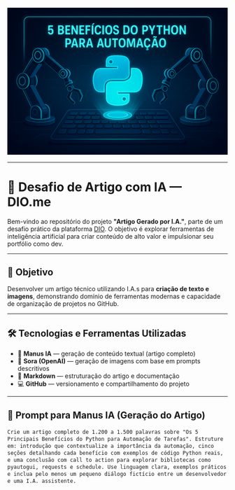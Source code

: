 <p align="center">
    <img width="700" src="/imagens/Capa.png">
</p>

---

# 🚀 Desafio de Artigo com IA — DIO.me

Bem-vindo ao repositório do projeto **"Artigo Gerado por I.A."**, parte de um desafio prático da plataforma [DIO](https://www.dio.me/). O objetivo é explorar ferramentas de inteligência artificial para criar conteúdo de alto valor e impulsionar seu portfólio como dev.

---

## 📌 Objetivo

Desenvolver um artigo técnico utilizando I.A.s para **criação de texto e imagens**, demonstrando domínio de ferramentas modernas e capacidade de organização de projetos no GitHub.

---

## 🛠 Tecnologias e Ferramentas Utilizadas

- 🧠 **Manus IA** — geração de conteúdo textual (artigo completo)
- 🎨 **Sora (OpenAI)** — geração de imagens com base em prompts descritivos
- 📝 **Markdown** — estruturação do artigo e documentação
- 💻 **GitHub** — versionamento e compartilhamento do projeto

---

## 🧠 Prompt para Manus IA (Geração do Artigo)

```text
Crie um artigo completo de 1.200 a 1.500 palavras sobre "Os 5 Principais Benefícios do Python para Automação de Tarefas". Estruture em: introdução que contextualize a importância da automação, cinco seções detalhando cada benefício com exemplos de código Python reais, e uma conclusão com call to action para explorar bibliotecas como pyautogui, requests e schedule. Use linguagem clara, exemplos práticos e inclua pelo menos um pequeno diálogo fictício entre um desenvolvedor e uma I.A. assistente.
